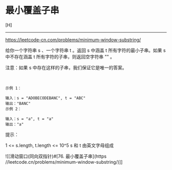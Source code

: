 # 最小覆盖子串

[H]

---
https://leetcode-cn.com/problems/minimum-window-substring/


给你一个字符串 s 、一个字符串 t 。返回 s 中涵盖 t 所有字符的最小子串。如果 s 中不存在涵盖 t 所有字符的子串，则返回空字符串 "" 。

注意：如果 s 中存在这样的子串，我们保证它是唯一的答案。

 
```
示例 1：

输入：s = "ADOBECODEBANC", t = "ABC"
输出："BANC"
示例 2：

输入：s = "a", t = "a"
输出："a"
```

提示：

1 <= s.length, t.length <= 10^5
s 和 t 由英文字母组成

![[滑动窗口(同向双指针)#[76. 最小覆盖子串](https //leetcode.cn/problems/minimum-window-substring/)]]